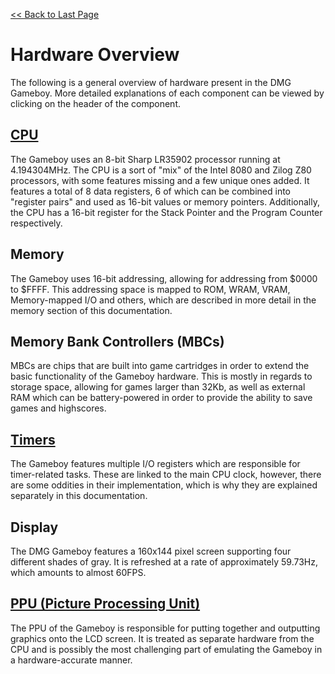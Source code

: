 [<< Back to Last Page](../)

# Hardware Overview

The following is a general overview of hardware present in the DMG Gameboy. More detailed explanations of each component can be viewed by clicking on the header of the component.

## [CPU](../cpu)

The Gameboy uses an 8-bit Sharp LR35902 processor running at 4.194304MHz. The CPU is a sort of "mix" of the Intel 8080 and Zilog Z80 processors, with some features missing and a few unique ones added. It features a total of 8 data registers, 6 of which can be combined into "register pairs" and used as 16-bit values or memory pointers. Additionally, the CPU has a 16-bit register for the Stack Pointer and the Program Counter respectively.

## Memory

The Gameboy uses 16-bit addressing, allowing for addressing from $0000 to $FFFF. This addressing space is mapped to ROM, WRAM, VRAM, Memory-mapped I/O and others, which are described in more detail in the memory section of this documentation.

## Memory Bank Controllers (MBCs)

MBCs are chips that are built into game cartridges in order to extend the basic functionality of the Gameboy hardware. This is mostly in regards to storage space, allowing for games larger than 32Kb, as well as external RAM which can be battery-powered in order to provide the ability to save games and highscores.

## [Timers](../timers)

The Gameboy features multiple I/O registers which are responsible for timer-related tasks. These are linked to the main CPU clock, however, there are some oddities in their implementation, which is why they are explained separately in this documentation.

## Display

The DMG Gameboy features a 160x144 pixel screen supporting four different shades of gray. It is refreshed at a rate of approximately 59.73Hz, which amounts to almost 60FPS.

## [PPU (Picture Processing Unit)](../ppu)

The PPU of the Gameboy is responsible for putting together and outputting graphics onto the LCD screen. It is treated as separate hardware from the CPU and is possibly the most challenging part of emulating the Gameboy in a hardware-accurate manner.